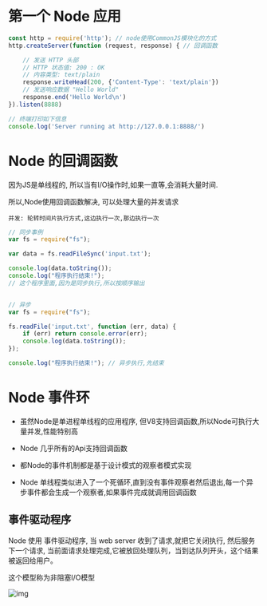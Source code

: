 # 第一个 Node 应用

```js
const http = require('http'); // node使用CommonJS模块化的方式
http.createServer(function (request, response) { // 回调函数

    // 发送 HTTP 头部 
    // HTTP 状态值: 200 : OK
    // 内容类型: text/plain
    response.writeHead(200, {'Content-Type': 'text/plain'})
    // 发送响应数据 "Hello World"
    response.end('Hello World\n')
}).listen(8888)

// 终端打印如下信息
console.log('Server running at http://127.0.0.1:8888/')
```



# Node 的回调函数

因为JS是单线程的, 所以当有I/O操作时,如果一直等,会消耗大量时间.

所以,Node使用回调函数解决, 可以处理大量的并发请求

`并发: 轮转时间片执行方式,这边执行一次,那边执行一次`

```js
// 同步事例
var fs = require("fs");

var data = fs.readFileSync('input.txt');

console.log(data.toString());
console.log("程序执行结束!");
// 这个程序里面,因为是同步执行,所以按顺序输出


// 异步
var fs = require("fs");

fs.readFile('input.txt', function (err, data) {
    if (err) return console.error(err);
    console.log(data.toString());
});

console.log("程序执行结束!"); // 异步执行,先结束
```



# Node 事件环

- 虽然Node是单进程单线程的应用程序, 但V8支持回调函数,所以Node可执行大量并发,性能特别高

- Node 几乎所有的Api支持回调函数

- 都Node的事件机制都是基于设计模式的观察者模式实现
- Node 单线程类似进入了一个死循环,直到没有事件观察者然后退出,每一个异步事件都会生成一个观察者,如果事件完成就调用回调函数

## 事件驱动程序

Node 使用 事件驱动程序, 当 web server 收到了请求,就把它关闭执行, 然后服务下一个请求, 当前面请求处理完成,它被放回处理队列，当到达队列开头，这个结果被返回给用户。

这个模型称为非阻塞I/O模型



![img](/home/jedenzhan/Documents/Interview/代码技能/Node/images/event_loop.jpg)













